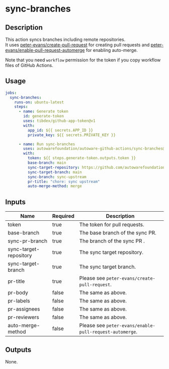 # sync-branches

## Description

This action syncs branches including remote repositories.  
It uses [peter-evans/create-pull-request](https://github.com/peter-evans/create-pull-request/) for creating pull requests and [peter-evans/enable-pull-request-automerge](https://github.com/peter-evans/enable-pull-request-automerge) for enabling auto-merge.

Note that you need `workflow` permission for the token if you copy workflow files of GitHub Actions.

## Usage

```yaml
jobs:
  sync-branches:
    runs-on: ubuntu-latest
    steps:
      - name: Generate token
        id: generate-token
        uses: tibdex/github-app-token@v1
        with:
          app_id: ${{ secrets.APP_ID }}
          private_key: ${{ secrets.PRIVATE_KEY }}

      - name: Run sync-branches
        uses: autowarefoundation/autoware-github-actions/sync-branches@tier4/proposal
        with:
          token: ${{ steps.generate-token.outputs.token }}
          base-branch: main
          sync-target-repository: https://github.com/autowarefoundation/autoware.git
          sync-target-branch: main
          sync-branch: sync-upstream
          pr-title: "chore: sync upstream"
          auto-merge-method: merge
```

## Inputs

| Name                   | Required | Description                                             |
| ---------------------- | -------- | ------------------------------------------------------- |
| token                  | true     | The token for pull requests.                            |
| base-branch            | true     | The base branch of the sync PR.                         |
| sync-pr-branch         | true     | The branch of the sync PR .                             |
| sync-target-repository | true     | The sync target repository.                             |
| sync-target-branch     | true     | The sync target branch.                                 |
| pr-title               | true     | Please see `peter-evans/create-pull-request`.           |
| pr-body                | false    | The same as above.                                      |
| pr-labels              | false    | The same as above.                                      |
| pr-assignees           | false    | The same as above.                                      |
| pr-reviewers           | false    | The same as above.                                      |
| auto-merge-method      | false    | Please see `peter-evans/enable-pull-request-automerge`. |

## Outputs

None.
